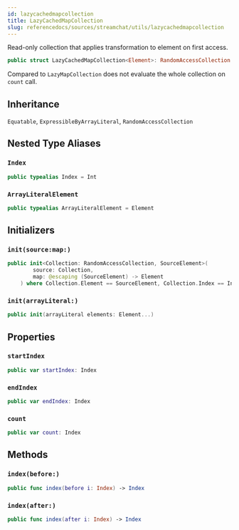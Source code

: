 ```yaml
---
id: lazycachedmapcollection 
title: LazyCachedMapCollection
slug: referencedocs/sources/streamchat/utils/lazycachedmapcollection
---
```


Read-only collection that applies transformation to element on first access.

``` swift
public struct LazyCachedMapCollection<Element>: RandomAccessCollection 
```

Compared to `LazyMapCollection` does not evaluate the whole collection on `count` call.

## Inheritance

`Equatable`, `ExpressibleByArrayLiteral`, `RandomAccessCollection`

## Nested Type Aliases

### `Index`

``` swift
public typealias Index = Int
```

### `ArrayLiteralElement`

``` swift
public typealias ArrayLiteralElement = Element
```

## Initializers

### `init(source:map:)`

``` swift
public init<Collection: RandomAccessCollection, SourceElement>(
        source: Collection,
        map: @escaping (SourceElement) -> Element
    ) where Collection.Element == SourceElement, Collection.Index == Index 
```

### `init(arrayLiteral:)`

``` swift
public init(arrayLiteral elements: Element...) 
```

## Properties

### `startIndex`

``` swift
public var startIndex: Index 
```

### `endIndex`

``` swift
public var endIndex: Index 
```

### `count`

``` swift
public var count: Index 
```

## Methods

### `index(before:)`

``` swift
public func index(before i: Index) -> Index 
```

### `index(after:)`

``` swift
public func index(after i: Index) -> Index 
```
